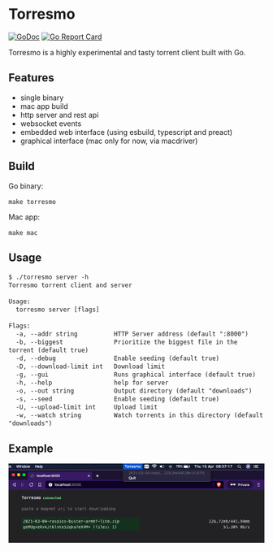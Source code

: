 # Torresmo

[![GoDoc](https://godoc.org/github.com/mvrilo/torresmo?status.svg)](https://godoc.org/github.com/mvrilo/torresmo)
[![Go Report Card](https://goreportcard.com/badge/github.com/mvrilo/torresmo)](https://goreportcard.com/report/github.com/mvrilo/torresmo)

Torresmo is a highly experimental and tasty torrent client built with Go.

## Features

- single binary
- mac app build
- http server and rest api
- websocket events
- embedded web interface (using esbuild, typescript and preact)
- graphical interface (mac only for now, via macdriver)

## Build

Go binary:

```
make torresmo
```

Mac app:

```
make mac
```

## Usage

```
$ ./torresmo server -h
Torresmo torrent client and server

Usage:
  torresmo server [flags]

Flags:
  -a, --addr string          HTTP Server address (default ":8000")
  -b, --biggest              Prioritize the biggest file in the torrent (default true)
  -d, --debug                Enable seeding (default true)
  -D, --download-limit int   Download limit
  -g, --gui                  Runs graphical interface (default true)
  -h, --help                 help for server
  -o, --out string           Output directory (default "downloads")
  -s, --seed                 Enable seeding (default true)
  -U, --upload-limit int     Upload limit
  -w, --watch string         Watch torrents in this directory (default "downloads")
```

## Example

![Example](demo.png)
